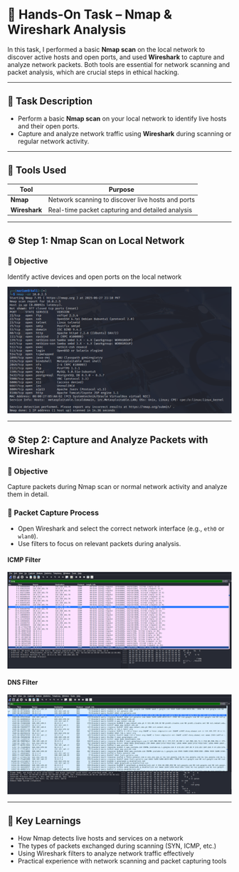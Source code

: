 # 📡 Hands-On Task – Nmap & Wireshark Analysis

In this task, I performed a basic **Nmap scan** on the local network to discover active hosts and open ports, and used **Wireshark** to capture and analyze network packets. Both tools are essential for network scanning and packet analysis, which are crucial steps in ethical hacking.

---

## 📝 Task Description

- Perform a basic **Nmap scan** on your local network to identify live hosts and their open ports.  
- Capture and analyze network traffic using **Wireshark** during scanning or regular network activity.

---

## 🔧 Tools Used

| Tool          | Purpose                                            |
|---------------|----------------------------------------------------|
| **Nmap**      | Network scanning to discover live hosts and ports |
| **Wireshark** | Real-time packet capturing and detailed analysis  |

---

## ⚙️ Step 1: Nmap Scan on Local Network

### 🔹 Objective

Identify active devices and open ports on the local network

![nmap Test Screenshot](Images/nmap_scan.png)


---

## ⚙️ Step 2: Capture and Analyze Packets with Wireshark

### 🔹 Objective

Capture packets during Nmap scan or normal network activity and analyze them in detail.

### 🔹 Packet Capture Process

* Open Wireshark and select the correct network interface (e.g., `eth0` or `wlan0`).
* Use filters to focus on relevant packets during analysis.

#### ICMP Filter
![Wireshark Screenshot](Images/icmp_wireshark.png)

#### DNS Filter
![Wireshark Screenshot](Images/dns_wireshark.png)

---

## 🧠 Key Learnings

* How Nmap detects live hosts and services on a network
* The types of packets exchanged during scanning (SYN, ICMP, etc.)
* Using Wireshark filters to analyze network traffic effectively
* Practical experience with network scanning and packet capturing tools
